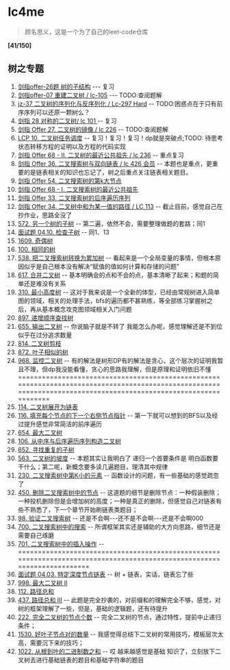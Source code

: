 # lc4me

> 顾名思义，这是一个为了自己的leet-code仓库 

**[41/150]**<br>

## 树之专题
1. [剑指offer-26题 树的子结构](https://leetcode-cn.com/problems/shu-de-zi-jie-gou-lcof/) --- 复习
2. [剑指offer-07 重建二叉树 / lc-105](https://leetcode-cn.com/problems/zhong-jian-er-cha-shu-lcof/) --- TODO:查阅题解
3. [jz-37 二叉树的序列化与反序列化 / Lc-297 Hard](https://leetcode-cn.com/problems/serialize-and-deserialize-binary-tree/) -- TODO:困惑点在于只有前序序列可以还原一颗树么？
4. [剑指 28 对称的二叉树/ lc 101 ](https://leetcode-cn.com/problems/dui-cheng-de-er-cha-shu-lcof/) -- 复习
5. [剑指 Offer 27. 二叉树的镜像 / lc 226](https://leetcode-cn.com/problems/er-cha-shu-de-jing-xiang-lcof/) -- TODO:查阅题解
6. [LCP 10. 二叉树任务调度](https://leetcode-cn.com/problems/er-cha-shu-ren-wu-diao-du/) -- 复习！复习！复习！dp就是突破点;TODO: 待思考状态转移方程的证明以及方程的代码实现
7. [剑指 Offer 68 - II. 二叉树的最近公共祖先 / lc 236](https://leetcode-cn.com/problems/er-cha-shu-de-zui-jin-gong-gong-zu-xian-lcof/) -- 重点复习
8. [剑指 Offer 36. 二叉搜索树与双向链表 / lc 426 会员](https://leetcode-cn.com/problems/er-cha-sou-suo-shu-yu-shuang-xiang-lian-biao-lcof/) -- 本题也是重点，更重要的是链表相关的知识也忘记了，树之后重点关注链表相关题目。
9. [剑指 Offer 54. 二叉搜索树的第k大节点](https://leetcode-cn.com/problems/er-cha-sou-suo-shu-de-di-kda-jie-dian-lcof/)
10. [剑指 Offer 68 - I. 二叉搜索树的最近公共祖先](https://leetcode-cn.com/problems/er-cha-sou-suo-shu-de-zui-jin-gong-gong-zu-xian-lcof/)
11. [剑指 Offer 33. 二叉搜索树的后序遍历序列](https://leetcode-cn.com/problems/er-cha-sou-suo-shu-de-hou-xu-bian-li-xu-lie-lcof/)
12. [剑指 Offer 34. 二叉树中和为某一值的路径 / LC 113](https://leetcode-cn.com/problems/er-cha-shu-zhong-he-wei-mou-yi-zhi-de-lu-jing-lcof/) -- 截止目前，感觉自己在抄作业，思路全没了
13. [572. 另一个树的子树](https://leetcode-cn.com/problems/subtree-of-another-tree/) -- 第二遍，依然不会，需要整理做题的套路；同1
14. [面试题 04.10. 检查子树](https://leetcode-cn.com/problems/check-subtree-lcci/) -- 同1、13
15. [1609. 奇偶树](https://leetcode-cn.com/problems/even-odd-tree/)
16. [100. 相同的树](https://leetcode-cn.com/problems/same-tree/)
17. [538. 把二叉搜索树转换为累加树](https://leetcode-cn.com/problems/convert-bst-to-greater-tree/) -- 看起来是一个全局变量的事情，但根本原因似乎是自己根本没有解决“赋值的值如何计算和存储的问题”
18. [617. 合并二叉树](https://leetcode-cn.com/problems/merge-two-binary-trees/) -- 基本明确会的点和不会的点，基本清晰了起来；和题的简单还是难没有关系
19. [310. 最小高度树](https://leetcode-cn.com/problems/minimum-height-trees/) -- 这对于我来说是一个全新的体型，已经由常规树进入简单图的领域，相关的处理手法，bfs的遍历都不甚熟练，等全部练习掌握树之后，再从基本概念攻克图领域相关入门问题
20. [897. 递增顺序查找树](https://leetcode-cn.com/problems/increasing-order-search-tree/)
21. [655. 输出二叉树](https://leetcode-cn.com/problems/print-binary-tree/) -- 你说脑子就是不转了 我能怎么办呢，感觉理解还是不到位 似乎在过分追求数量
22. [814. 二叉树剪枝](https://leetcode-cn.com/problems/binary-tree-pruning/)
23. [872. 叶子相似的树](https://leetcode-cn.com/problems/leaf-similar-trees/)
24. [968. 监控二叉树](https://leetcode-cn.com/problems/binary-tree-cameras/) -- 有的解法是树形DP有的解法是贪心，这个层次的证明我暂且不理，但dp我没能看懂，贪心的思路我理解，但是原理和证明依旧不懂
=================================================================================================================================================================
25. [114. 二叉树展开为链表](https://leetcode-cn.com/problems/flatten-binary-tree-to-linked-list/)
26. [116. 填充每个节点的下一个右侧节点指针](https://leetcode-cn.com/problems/populating-next-right-pointers-in-each-node/) -- 第一下就可以想到的BFS以及经过提升感觉非常简洁的前序遍历
27. [654. 最大二叉树](https://leetcode-cn.com/problems/maximum-binary-tree/)
28. [106. 从中序与后序遍历序列构造二叉树](https://leetcode-cn.com/problems/construct-binary-tree-from-inorder-and-postorder-traversal/)
29. [652. 寻找重复的子树](https://leetcode-cn.com/problems/find-duplicate-subtrees/)
30. [563. 二叉树的坡度](https://leetcode-cn.com/problems/binary-tree-tilt/) -- 本题其实让我明白了 递归一个首要条件是 明白函数要干什么；第二呢，新概念要多读几遍题目，理清其中规律
31. [230. 二叉搜索树中第K小的元素](https://leetcode-cn.com/problems/kth-smallest-element-in-a-bst/) -- 函数设计的问题，有一些基础的感觉疏忽了
32. [450. 删除二叉搜索树中的节点](https://leetcode-cn.com/problems/delete-node-in-a-bst/) -- 这道题的细节是删除节点：一种假装删除；一种投机删除但是会增加树的高度；一种是真正的删除，但感觉自己对链表有些不熟悉了，下一个章节开始刷链表类题目；
33. [98. 验证二叉搜索树](https://leetcode-cn.com/problems/validate-binary-search-tree/) -- 还是不会啊---还不是不会啊---还是不会啊000
34. [700. 二叉搜索树中的搜索](https://leetcode-cn.com/problems/search-in-a-binary-search-tree/) -- 所谓框架其实还是辅助的大方向思路，细节还是需要自己琢磨
35. [701. 二叉搜索树中的插入操作](https://leetcode-cn.com/problems/insert-into-a-binary-search-tree/) -- 
========================================================================================================================
36. [面试题 04.03. 特定深度节点链表](https://leetcode-cn.com/problems/list-of-depth-lcci/) -- 树 + 链表，实话，链表忘了些
37. [998. 最大二叉树 II](https://leetcode-cn.com/problems/maximum-binary-tree-ii/)
38. [112. 路径总和](https://leetcode-cn.com/problems/path-sum/)
39. [437. 路径总和 III](https://leetcode-cn.com/problems/path-sum-iii/) -- 此题是完全抄袭的，对前缀和的理解完全不够，感觉，对树的框架理解了一些，但是，基础的逻辑题，还有待提升
40. [222. 完全二叉树的节点个数](https://leetcode-cn.com/problems/count-complete-tree-nodes/) -- 完全二叉树的节点，通过特性，提前中止递归条件；
41. [1530. 好叶子节点对的数量](https://leetcode-cn.com/problems/number-of-good-leaf-nodes-pairs/) -- 我感觉得总结下二叉树的常用技巧，模板层次太高，需要沉下来的技巧；
42. [1022. 从根到叶的二进制数之和](https://leetcode-cn.com/problems/sum-of-root-to-leaf-binary-numbers/) -- 哎 越来越感觉是基础 知识了，立刻放下二叉树去进行基础链表的题目和基础字符串的题目












